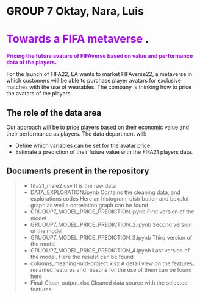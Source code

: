 # **GROUP 7** Oktay, Nara, Luis
# <span style="color:#AA00FF"> Towards a FIFA metaverse </span>.
**<span style="color:#AA00FF">Pricing the future avatars of FIFAverse based on value and performance data of the players</span>.**

For the launch of FIFA22, EA wants to market FIFAverse22, a metaverse in which customers will be able to purchase player avatars for exclusive matches with the use of wearables.
The company is thinking how to price the avatars of the players.

## The role of the data area

Our approach will be to price players based on their economic value and their performance as players.
The data department will: 

 - Define  which variables can be set for the avatar price. 
 - Estimate a prediction of their future value with the FIFA21 players data.
 
 
## Documents present in the repository

> - fifa21_male2.csv 
   > It is the raw data
> - DATA_EXPLORATION.ipynb
   > Contains the cleaning data, and explorations codes
   > Here an histogram, distribution and boxplot graph as well a correlation graph can be found
> - GRUOUP7_MODEL_PRICE_PREDICTION.ipynb
   > First version of the model
> - GRUOUP7_MODEL_PRICE_PREDICTION_2.ipynb
   > Second version of the model
> - GRUOUP7_MODEL_PRICE_PREDICTION_3.ipynb
   > Third version of the model
> - GRUOUP7_MODEL_PRICE_PREDICTION_4.ipynb
   > Last version of the model. Here the resulst can be found
> - columns_meaning-mid-project.xlsx
   > A detail view on the features, renamed features and reasons for the use of them can be found here
> - Final_Clean_output.xlsx
   > Cleaned data source with the selected features
